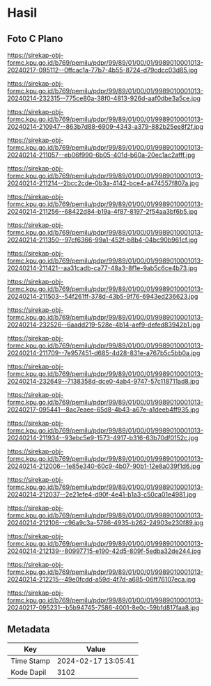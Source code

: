 # Hasil

## Foto C Plano

https://sirekap-obj-formc.kpu.go.id/b769/pemilu/pdpr/99/89/01/00/01/9989010001013-20240217-095112--0ffcac1a-77b7-4b55-8724-d79cdcc03d85.jpg

https://sirekap-obj-formc.kpu.go.id/b769/pemilu/pdpr/99/89/01/00/01/9989010001013-20240214-232315--775ce80a-38f0-4813-926d-aaf0dbe3a5ce.jpg

https://sirekap-obj-formc.kpu.go.id/b769/pemilu/pdpr/99/89/01/00/01/9989010001013-20240214-210947--863b7d88-6909-4343-a379-882b25ee8f2f.jpg

https://sirekap-obj-formc.kpu.go.id/b769/pemilu/pdpr/99/89/01/00/01/9989010001013-20240214-211057--eb06f990-6b05-401d-b60a-20ec1ac2afff.jpg

https://sirekap-obj-formc.kpu.go.id/b769/pemilu/pdpr/99/89/01/00/01/9989010001013-20240214-211214--2bcc2cde-0b3a-4142-bce4-a474557f807a.jpg

https://sirekap-obj-formc.kpu.go.id/b769/pemilu/pdpr/99/89/01/00/01/9989010001013-20240214-211256--68422d84-b19a-4f87-8197-2f54aa3bf6b5.jpg

https://sirekap-obj-formc.kpu.go.id/b769/pemilu/pdpr/99/89/01/00/01/9989010001013-20240214-211350--97cf6366-99a1-452f-b8b4-04bc90b961cf.jpg

https://sirekap-obj-formc.kpu.go.id/b769/pemilu/pdpr/99/89/01/00/01/9989010001013-20240214-211421--aa31cadb-ca77-48a3-8f1e-9ab5c6ce4b73.jpg

https://sirekap-obj-formc.kpu.go.id/b769/pemilu/pdpr/99/89/01/00/01/9989010001013-20240214-211503--54f261ff-378d-43b5-9f76-6943ed236623.jpg

https://sirekap-obj-formc.kpu.go.id/b769/pemilu/pdpr/99/89/01/00/01/9989010001013-20240214-232526--6aadd219-528e-4b14-aef9-defed83942b1.jpg

https://sirekap-obj-formc.kpu.go.id/b769/pemilu/pdpr/99/89/01/00/01/9989010001013-20240214-211709--7e957451-d685-4d28-831e-a767b5c5bb0a.jpg

https://sirekap-obj-formc.kpu.go.id/b769/pemilu/pdpr/99/89/01/00/01/9989010001013-20240214-232649--7138358d-dce0-4ab4-9747-57c118711ad8.jpg

https://sirekap-obj-formc.kpu.go.id/b769/pemilu/pdpr/99/89/01/00/01/9989010001013-20240217-095441--8ac7eaee-65d8-4b43-a67e-a1deeb4ff935.jpg

https://sirekap-obj-formc.kpu.go.id/b769/pemilu/pdpr/99/89/01/00/01/9989010001013-20240214-211934--93ebc5e9-1573-4917-b316-63b70df0152c.jpg

https://sirekap-obj-formc.kpu.go.id/b769/pemilu/pdpr/99/89/01/00/01/9989010001013-20240214-212006--1e85e340-60c9-4b07-90b1-12e8a039f1d6.jpg

https://sirekap-obj-formc.kpu.go.id/b769/pemilu/pdpr/99/89/01/00/01/9989010001013-20240214-212037--2e21efe4-d90f-4e41-b1a3-c50ca01e4981.jpg

https://sirekap-obj-formc.kpu.go.id/b769/pemilu/pdpr/99/89/01/00/01/9989010001013-20240214-212106--c96a9c3a-5786-4935-b262-24903e230f89.jpg

https://sirekap-obj-formc.kpu.go.id/b769/pemilu/pdpr/99/89/01/00/01/9989010001013-20240214-212139--80997715-e190-42d5-809f-5edba32de244.jpg

https://sirekap-obj-formc.kpu.go.id/b769/pemilu/pdpr/99/89/01/00/01/9989010001013-20240214-212215--49e0fcdd-a59d-4f7d-a685-06ff76107eca.jpg

https://sirekap-obj-formc.kpu.go.id/b769/pemilu/pdpr/99/89/01/00/01/9989010001013-20240217-095231--b5b94745-7586-4001-8e0c-59bfd817faa8.jpg


## Metadata

| Key        | Value               |
| ---------- | ------------------- |
| Time Stamp | 2024-02-17 13:05:41 |
| Kode Dapil | 3102                |



